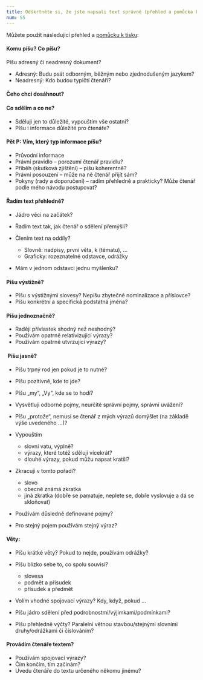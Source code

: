 ```yaml
---
title: Odškrtněte si, že jste napsali text správně (přehled a pomůcka k tisku)
num: 55
---
```

Můžete použít následující přehled a [pomůcku k tisku](https://www.ochrance.cz/uploads-import/ESO/p%C5%99%C3%ADru%C4%8Dka/Prirucka%20srozumitelneho%20psani%20A4.pdf):

#### Komu píšu? Co píšu?

Píšu adresný či neadresný dokument?

* Adresný: Budu psát odborným, běžným nebo zjednodušeným jazykem?
* Neadresný: Kdo budou typičtí čtenáři?

#### Čeho chci dosáhnout?

#### Co sdělím a co ne?

* Sděluji jen to důležité, vypouštím vše ostatní?
* Píšu i informace důležité pro čtenáře?

#### Pět P: Vím, který typ informace píšu?

* Průvodní informace
* Právní pravidlo – porozumí čtenář pravidlu?
* Příběh (skutková zjištění) – píšu koherentně?
* Právní posouzení – může na ně čtenář přijít sám?
* Pokyny (rady a doporučení) – radím přehledně a prakticky? Může čtenář podle mého návodu postupovat?

#### Řadím text přehledně?

* Jádro věci na začátek?
* Řadím text tak, jak čtenář o sdělení přemýšlí?
* Člením text na oddíly?

  * Slovně: nadpisy, první věta, k (tématu), …
  * Graficky: rozeznatelné odstavce, odrážky
* Mám v jednom odstavci jednu myšlenku?

#### Píšu výstižně?

* Píšu s výstižnými slovesy? Nepíšu zbytečné nominalizace a příslovce?
* Píšu konkrétní a specifická podstatná jména?

#### Píšu jednoznačně?

* Raději přívlastek shodný než neshodný?
* Používám opatrně relativizující výrazy?
* Používám opatrně utvrzující výrazy?

####  Píšu jasně?

* Píšu trpný rod jen pokud je to nutné?
* Píšu pozitivně, kde to jde?
* Píšu „my“, „Vy“, kde se to hodí?
* Vysvětluji odborné pojmy, neurčité správní pojmy, správní uvážení?
* Píšu „protože“, nemusí se čtenář z mých výrazů domýšlet (na základě výše uvedeného …)?
* Vypouštím

  * slovní vatu, výplně?
  * výrazy, které totéž sdělují vícekrát?
  * dlouhé výrazy, pokud můžu napsat kratší?
* Zkracuji v tomto pořadí?

  * slovo
  * obecně známá zkratka
  * jiná zkratka (dobře se pamatuje, neplete se, dobře vyslovuje a dá se skloňovat)
* Používám důsledně definované pojmy?
* Pro stejný pojem používám stejný výraz?

#### Věty:

* Píšu krátké věty? Pokud to nejde, používám odrážky?
* Píšu blízko sebe to, co spolu souvisí?

  * slovesa
  * podmět a přísudek
  * přísudek a předmět
* Volím vhodné spojovací výrazy? Kdy, když, pokud …
* Píšu jádro sdělení před podrobnostmi/výjimkami/podmínkami?
* Píšu přehledně výčty? Paralelní větnou stavbou/stejnými slovními druhy/odrážkami či číslováním?

#### Provádím čtenáře textem?

* Používám spojovací výrazy?
* Čím končím, tím začínám?
* Uvedu čtenáře do textu určeného někomu jinému?